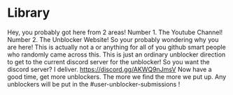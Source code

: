 # Library
Hey, you probably got here from 2 areas!
Number 1. The Youtube Channel!
Number 2. The Unblocker Website!
So your probably wondering why you are here!
This is actually not a or anything for all of you github smart people who randomly came across this.
This is just an ordinary unblocker direction to get to the current discord server for the unblocker!
So you want the discord server? 
I deliver.
https://discord.gg/AKWQ9nJmsV
Now have a good time, get more unblockers.
The more we find the more we put up. 
Any unblockers will be put in the #user-unblocker-submissions !
